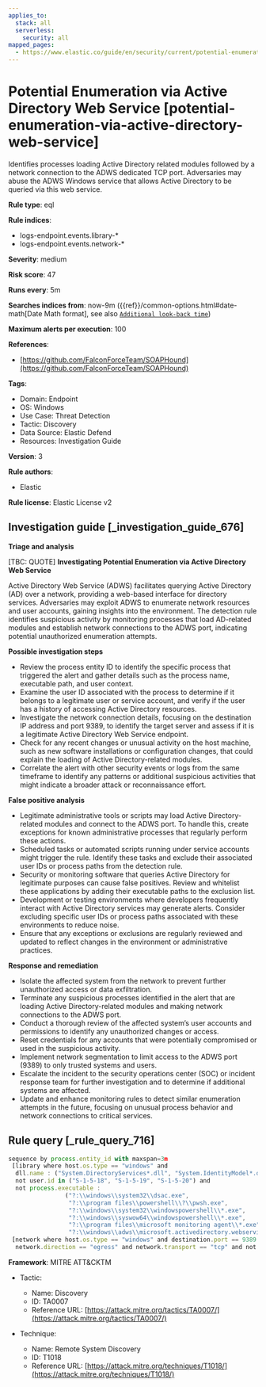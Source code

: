 ```yaml
---
applies_to:
  stack: all
  serverless:
    security: all
mapped_pages:
  - https://www.elastic.co/guide/en/security/current/potential-enumeration-via-active-directory-web-service.html
---
```


# Potential Enumeration via Active Directory Web Service [potential-enumeration-via-active-directory-web-service]

Identifies processes loading Active Directory related modules followed by a network connection to the ADWS dedicated TCP port. Adversaries may abuse the ADWS Windows service that allows Active Directory to be queried via this web service.

**Rule type**: eql

**Rule indices**:

* logs-endpoint.events.library-*
* logs-endpoint.events.network-*

**Severity**: medium

**Risk score**: 47

**Runs every**: 5m

**Searches indices from**: now-9m ({{ref}}/common-options.html#date-math[Date Math format], see also [`Additional look-back time`](docs-content://solutions/security/detect-and-alert/create-detection-rule.md#rule-schedule))

**Maximum alerts per execution**: 100

**References**:

* [https://github.com/FalconForceTeam/SOAPHound](https://github.com/FalconForceTeam/SOAPHound)

**Tags**:

* Domain: Endpoint
* OS: Windows
* Use Case: Threat Detection
* Tactic: Discovery
* Data Source: Elastic Defend
* Resources: Investigation Guide

**Version**: 3

**Rule authors**:

* Elastic

**Rule license**: Elastic License v2

## Investigation guide [_investigation_guide_676]

**Triage and analysis**

[TBC: QUOTE]
**Investigating Potential Enumeration via Active Directory Web Service**

Active Directory Web Service (ADWS) facilitates querying Active Directory (AD) over a network, providing a web-based interface for directory services. Adversaries may exploit ADWS to enumerate network resources and user accounts, gaining insights into the environment. The detection rule identifies suspicious activity by monitoring processes that load AD-related modules and establish network connections to the ADWS port, indicating potential unauthorized enumeration attempts.

**Possible investigation steps**

* Review the process entity ID to identify the specific process that triggered the alert and gather details such as the process name, executable path, and user context.
* Examine the user ID associated with the process to determine if it belongs to a legitimate user or service account, and verify if the user has a history of accessing Active Directory resources.
* Investigate the network connection details, focusing on the destination IP address and port 9389, to identify the target server and assess if it is a legitimate Active Directory Web Service endpoint.
* Check for any recent changes or unusual activity on the host machine, such as new software installations or configuration changes, that could explain the loading of Active Directory-related modules.
* Correlate the alert with other security events or logs from the same timeframe to identify any patterns or additional suspicious activities that might indicate a broader attack or reconnaissance effort.

**False positive analysis**

* Legitimate administrative tools or scripts may load Active Directory-related modules and connect to the ADWS port. To handle this, create exceptions for known administrative processes that regularly perform these actions.
* Scheduled tasks or automated scripts running under service accounts might trigger the rule. Identify these tasks and exclude their associated user IDs or process paths from the detection rule.
* Security or monitoring software that queries Active Directory for legitimate purposes can cause false positives. Review and whitelist these applications by adding their executable paths to the exclusion list.
* Development or testing environments where developers frequently interact with Active Directory services may generate alerts. Consider excluding specific user IDs or process paths associated with these environments to reduce noise.
* Ensure that any exceptions or exclusions are regularly reviewed and updated to reflect changes in the environment or administrative practices.

**Response and remediation**

* Isolate the affected system from the network to prevent further unauthorized access or data exfiltration.
* Terminate any suspicious processes identified in the alert that are loading Active Directory-related modules and making network connections to the ADWS port.
* Conduct a thorough review of the affected system’s user accounts and permissions to identify any unauthorized changes or access.
* Reset credentials for any accounts that were potentially compromised or used in the suspicious activity.
* Implement network segmentation to limit access to the ADWS port (9389) to only trusted systems and users.
* Escalate the incident to the security operations center (SOC) or incident response team for further investigation and to determine if additional systems are affected.
* Update and enhance monitoring rules to detect similar enumeration attempts in the future, focusing on unusual process behavior and network connections to critical services.


## Rule query [_rule_query_716]

```js
sequence by process.entity_id with maxspan=3m
 [library where host.os.type == "windows" and
  dll.name : ("System.DirectoryServices*.dll", "System.IdentityModel*.dll") and
  not user.id in ("S-1-5-18", "S-1-5-19", "S-1-5-20") and
  not process.executable :
                ("?:\\windows\\system32\\dsac.exe",
                 "?:\\program files\\powershell\\?\\pwsh.exe",
                 "?:\\windows\\system32\\windowspowershell\\*.exe",
                 "?:\\windows\\syswow64\\windowspowershell\\*.exe",
                 "?:\\program files\\microsoft monitoring agent\\*.exe",
                 "?:\\windows\\adws\\microsoft.activedirectory.webservices.exe")]
 [network where host.os.type == "windows" and destination.port == 9389 and source.port >= 49152 and
  network.direction == "egress" and network.transport == "tcp" and not cidrmatch(destination.ip, "127.0.0.0/8", "::1/128")]
```

**Framework**: MITRE ATT&CKTM

* Tactic:

    * Name: Discovery
    * ID: TA0007
    * Reference URL: [https://attack.mitre.org/tactics/TA0007/](https://attack.mitre.org/tactics/TA0007/)

* Technique:

    * Name: Remote System Discovery
    * ID: T1018
    * Reference URL: [https://attack.mitre.org/techniques/T1018/](https://attack.mitre.org/techniques/T1018/)



